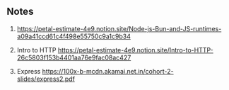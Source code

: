 ## Notes

1. https://petal-estimate-4e9.notion.site/Node-js-Bun-and-JS-runtimes-a09a41ccd61c4f498e55750c9a1c9b34

2. Intro to HTTP
   https://petal-estimate-4e9.notion.site/Intro-to-HTTP-26c5803f153b4401aa76e9fac08ac427

3. Express
   https://100x-b-mcdn.akamai.net.in/cohort-2-slides/express2.pdf
